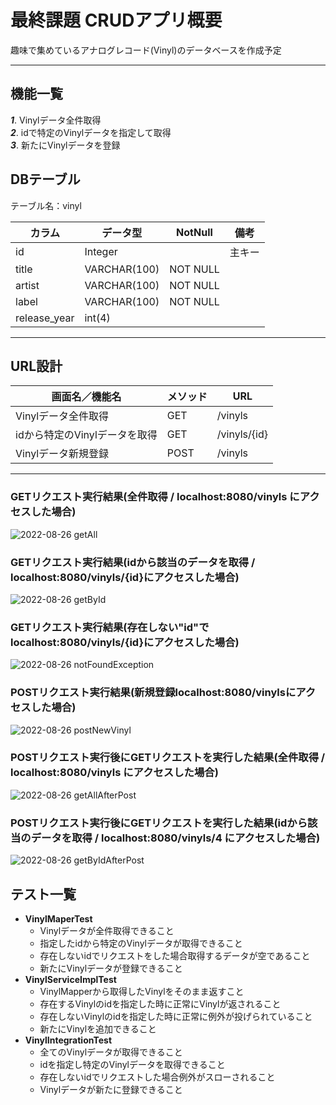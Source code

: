 # 最終課題 CRUDアプリ概要

趣味で集めているアナログレコード(Vinyl)のデータベースを作成予定

---

## 機能一覧

***1***. Vinylデータ全件取得\
***2***. idで特定のVinylデータを指定して取得\
***3***. 新たにVinylデータを登録
<!-- 
* 編集
* 削除
-->

## DBテーブル
テーブル名：vinyl

| カラム| データ型 | NotNull | 備考 |
| ------------ | ------------- | ------------- | ------------- | 
| id | Integer | |主キー |
| title | VARCHAR(100) | NOT NULL |
| artist | VARCHAR(100)  | NOT NULL |
| label | VARCHAR(100) | NOT NULL |
| release_year | int(4) |

---

## URL設計
| 画面名／機能名     | メソッド | URL          | 
|-------------| ------------ |-----------------| 
| Vinylデータ全件取得     | GET | /vinyls      |
| idから特定のVinylデータを取得 | GET | /vinyls/{id} |
| Vinylデータ新規登録　| POST | /vinyls |

---

### GETリクエスト実行結果(全件取得 / localhost:8080/vinyls にアクセスした場合)

![2022-08-26 getAll](https://user-images.githubusercontent.com/103630732/186865306-0d9ff33a-730b-4765-b494-701391cda9fb.png)

### GETリクエスト実行結果(idから該当のデータを取得 / localhost:8080/vinyls/{id}にアクセスした場合)

![2022-08-26 getById](https://user-images.githubusercontent.com/103630732/186865629-80255d37-a803-472c-b725-c4b108c08776.png)

### GETリクエスト実行結果(存在しない"id"でlocalhost:8080/vinyls/{id}にアクセスした場合)

![2022-08-26 notFoundException](https://user-images.githubusercontent.com/103630732/186867573-05c708c8-ad2c-4b8d-9d4f-42e169c36af8.png)

### POSTリクエスト実行結果(新規登録localhost:8080/vinylsにアクセスした場合)

![2022-08-26 postNewVinyl](https://user-images.githubusercontent.com/103630732/186867842-9ecd22b7-e1e9-4773-9101-f76b404986c6.png)

### POSTリクエスト実行後にGETリクエストを実行した結果(全件取得 / localhost:8080/vinyls にアクセスした場合)

![2022-08-26 getAllAfterPost](https://user-images.githubusercontent.com/103630732/186868501-788a4ba6-4ba3-49e1-966b-c084ef195ba1.png)

### POSTリクエスト実行後にGETリクエストを実行した結果(idから該当のデータを取得 / localhost:8080/vinyls/4 にアクセスした場合)

![2022-08-26 getByIdAfterPost](https://user-images.githubusercontent.com/103630732/186868866-27d9999d-c174-42bf-980c-b1190297e19c.png)

## テスト一覧
- **VinylMaperTest**
  - Vinylデータが全件取得できること
  - 指定したidから特定のVinylデータが取得できること
  - 存在しないidでリクエストをした場合取得するデータが空であること
  - 新たにVinylデータが登録できること
- **VinylServiceImplTest**
  - VinylMapperから取得したVinylをそのまま返すこと
  - 存在するVinylのidを指定した時に正常にVinylが返されること
  - 存在しないVinylのidを指定した時に正常に例外が投げられていること
  - 新たにVinylを追加できること
- **VinylIntegrationTest**
  - 全てのVinylデータが取得できること
  - idを指定し特定のVinylデータを取得できること
  - 存在しないidでリクエストした場合例外がスローされること
  - Vinylデータが新たに登録できること
